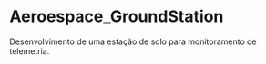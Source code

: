# Aeroespace_GroundStation
Desenvolvimento de uma estação de solo para monitoramento de telemetria.
